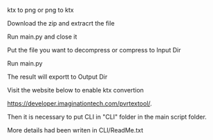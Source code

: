ktx to png or png to ktx

Download the zip and extracrt the file



Run main.py and close it

Put the file you want to decompress or compress to Input Dir

Run main.py

The result will exportt to Output Dir

Visit the website below to enable ktx convertion

https://developer.imaginationtech.com/pvrtextool/.

Then it is necessary to put CLI in "CLI" folder in the main script folder.

More details had been writen in CLI/ReadMe.txt
